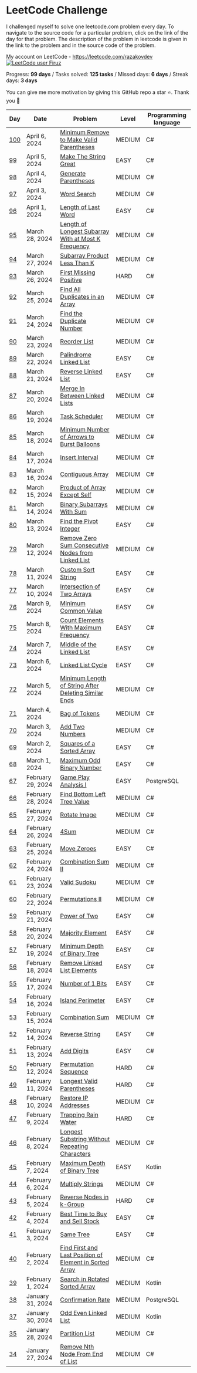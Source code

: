 # LeetCode Challenge
I challenged myself to solve one leetcode.com problem every day. To navigate to the source code for a particular problem, click on the link of the day for that problem. The description of the problem in leetcode is given in the link to the problem and in the source code of the problem. 

My account on LeetCode - https://leetcode.com/razakovdev [![LeetCode user Firuz](https://img.shields.io/badge/dynamic/json?style=flat&labelColor=black&color=%23ffa116&label=Ranking&query=ranking&url=https%3A%2F%2Fleetcode-badge.vercel.app%2Fapi%2Fusers%2Frazakovdev&logo=leetcode&logoColor=yellow)](https://leetcode.com/razakovdev/)

Progress: **99 days** / Tasks solved: **125 tasks** / Missed days: **6 days** / Streak days: **3 days**

You can give me more motivation by giving this GitHub repo a star ⭐. Thank you 🙏

| Day                                                                         | Date               | Problem                                                                                                                                                                | Level   | Programming language |
|-----------------------------------------------------------------------------|--------------------|------------------------------------------------------------------------------------------------------------------------------------------------------------------------|---------|----------------------|
| [100](./src/MinimumRemovetoMakeValidParentheses.cs)                                               | April 6, 2024 | [ Minimum Remove to Make Valid Parentheses ](https://leetcode.com/problems/minimum-remove-to-make-valid-parentheses)                                                                                                           | MEDIUM  | C#                   |
| [99](./src/MakeTheStringGreat.cs)                                               | April 5, 2024 | [ Make The String Great ](https://leetcode.com/problems/make-the-string-great)                                                                                                           | EASY    | C#                   |
| [98](./src/GenerateParentheses.cs)                                               | April 4, 2024 | [ Generate Parentheses ](https://leetcode.com/problems/generate-parentheses)                                                                                                           | MEDIUM  | C#                   |
| [97](./src/WordSearch.cs)                                               | April 3, 2024 | [ Word Search ](https://leetcode.com/problems/word-search)                                                                                                           | MEDIUM  | C#                   |
| [96](./src/LengthofLastWord.cs)                                               | April 1, 2024 | [ Length of Last Word ](https://leetcode.com/problems/length-of-last-word/description)                                                                                                           | EASY    | C#                   |
| [95](./src/LengthofLongestSubarrayWithatMostKFrequency.cs)                                               | March 28, 2024 | [ Length of Longest Subarray With at Most K Frequency ](https://leetcode.com/problems/length-of-longest-subarray-with-at-most-k-frequency)                                                                                                           | MEDIUM  | C#                   |
| [94](./src/SubarrayProductLessThanK.cs)                                               | March 27, 2024 | [ Subarray Product Less Than K ](https://leetcode.com/problems/subarray-product-less-than-k)                                                                                                           | MEDIUM  | C#                   |
| [93](./src/FirstMissingPositive.cs)                                               | March 26, 2024 | [ First Missing Positive ](https://leetcode.com/problems/first-missing-positive)                                                                                                           | HARD    | C#                   |
| [92](./src/FindAllDuplicatesinanArray.cs)                                               | March 25, 2024 | [ Find All Duplicates in an Array ](https://leetcode.com/problems/find-all-duplicates-in-an-array)                                                                                                           | MEDIUM  | C#                   |
| [91](./src/FindtheDuplicateNumber.cs)                                               | March 24, 2024 | [ Find the Duplicate Number ](https://leetcode.com/problems/find-the-duplicate-number)                                                                                                           | MEDIUM  | C#                   |
| [90](./src/ReorderList.cs)                                               | March 23, 2024 | [ Reorder List ](https://leetcode.com/problems/reorder-list)                                                                                                           | MEDIUM  | C#                   |
| [89](./src/PalindromeLinkedList.cs)                                               | March 22, 2024 | [ Palindrome Linked List ](https://leetcode.com/problems/palindrome-linked-list)                                                                                                           | EASY    | C#                   |
| [88](./src/ReverseLinkedList.cs)                                               | March 21, 2024 | [ Reverse Linked List ](https://leetcode.com/problems/reverse-linked-list)                                                                                                           | EASY    | C#                   |
| [87](./src/MergeInBetweenLinkedLists.cs)                                               | March 20, 2024 | [ Merge In Between Linked Lists ](https://leetcode.com/problems/merge-in-between-linked-lists)                                                                                                           | MEDIUM  | C#                   |
| [86](./src/TaskScheduler.cs)                                               | March 19, 2024 | [ Task Scheduler ](https://leetcode.com/problems/task-scheduler)                                                                                                           | MEDIUM  | C#                   |
| [85](./src/MinimumNumberofArrowstoBurstBalloons.cs)                                               | March 18, 2024 | [ Minimum Number of Arrows to Burst Balloons ](https://leetcode.com/problems/minimum-number-of-arrows-to-burst-balloons)                                                                                                           | MEDIUM  | C#                   |
| [84](./src/InsertInterval.cs)                                               | March 17, 2024 | [ Insert Interval ](https://leetcode.com/problems/insert-interval/)                                                                                                           | MEDIUM  | C#                   |
| [83](./src/ContiguousArray.cs)                                               | March 16, 2024 | [ Contiguous Array ](https://leetcode.com/problems/contiguous-array/)                                                                                                           | MEDIUM  | C#                   |
| [82](./src/ProductofArrayExceptSelf.cs)                                               | March 15, 2024 | [ Product of Array Except Self ](https://leetcode.com/problems/product-of-array-except-self)                                                                                                           | MEDIUM  | C#                   |
| [81](./src/BinarySubarraysWithSum.cs)                                               | March 14, 2024 | [ Binary Subarrays With Sum ](https://leetcode.com/problems/binary-subarrays-with-sum)                                                                                                           | MEDIUM  | C#                   |
| [80](./src/FindthePivotInteger.cs)                                               | March 13, 2024 | [ Find the Pivot Integer ](https://leetcode.com/problems/find-the-pivot-integer)                                                                                                           | EASY    | C#                   |
| [79](./src/RemoveZeroSumConsecutiveNodesfromLinkedList.cs)                                               | March 12, 2024 | [ Remove Zero Sum Consecutive Nodes from Linked List ](https://leetcode.com/problems/remove-zero-sum-consecutive-nodes-from-linked-list)                                                                                                           | MEDIUM  | C#                   |
| [78](./src/CustomSortString.cs)                                               | March 11, 2024 | [ Custom Sort String ](https://leetcode.com/problems/custom-sort-string)                                                                                                           | EASY    | C#                   |
| [77](./src/IntersectionofTwoArrays.cs)                                               | March 10, 2024 | [ Intersection of Two Arrays ](https://leetcode.com/problems/intersection-of-two-arrays)                                                                                                           | EASY    | C#                   |
| [76](./src/MinimumCommonValue.cs)                                               | March 9, 2024 | [ Minimum Common Value ](https://leetcode.com/problems/minimum-common-value)                                                                                                           | EASY    | C#                   |
| [75](./src/CountElementsWithMaximumFrequency.cs)                                               | March 8, 2024 | [ Count Elements With Maximum Frequency ](https://leetcode.com/problems/count-elements-with-maximum-frequency)                                                                                                           | EASY    | C#                   |
| [74](./src/MiddleoftheLinkedList.cs)                                               | March 7, 2024 | [ Middle of the Linked List ](https://leetcode.com/problems/middle-of-the-linked-list)                                                                                                           | EASY    | C#                   |
| [73](./src/LinkedListCycle.cs)                                               | March 6, 2024 | [ Linked List Cycle ](https://leetcode.com/problems/linked-list-cycle)                                                                                                           | EASY    | C#                   |
| [72](./src/MinimumLengthofStringAfterDeletingSimilarEnds.cs)                                               | March 5, 2024 | [ Minimum Length of String After Deleting Similar Ends ](https://leetcode.com/problems/minimum-length-of-string-after-deleting-similar-ends)                                                                                                           | MEDIUM  | C#                   |
| [71](./src/BagofTokens.cs)                                               | March 4, 2024 | [ Bag of Tokens ](https://leetcode.com/problems/bag-of-tokens)                                                                                                           | MEDIUM  | C#                   |
| [70](./src/AddTwoNumbers.cs)                                               | March 3, 2024 | [ Add Two Numbers ](https://leetcode.com/problems/add-two-numbers)                                                                                                           | MEDIUM  | C#                   |
| [69](./src/SquaresofaSortedArray.cs)                                               | March 2, 2024 | [ Squares of a Sorted Array ](https://leetcode.com/problems/squares-of-a-sorted-array)                                                                                                           | EASY    | C#                   |
| [68](./src/MaximumOddBinaryNumber.cs)                                               | March 1, 2024 | [ Maximum Odd Binary Number ](https://leetcode.com/problems/maximum-odd-binary-number)                                                                                                           | EASY    | C#                   |
| [67](./src/GamePlayAnalysisI.sql)                                               | February 29, 2024 | [ Game Play Analysis I ](https://leetcode.com/problems/game-play-analysis-i)                                                                                                           | EASY    | PostgreSQL           |
| [66](./src/FindBottomLeftTreeValue.cs)                                               | February 28, 2024 | [ Find Bottom Left Tree Value ](https://leetcode.com/problems/find-bottom-left-tree-value)                                                                                                           | MEDIUM  | C#                   |
| [65](./src/RotateImage.cs)                                               | February 27, 2024 | [ Rotate Image ](https://leetcode.com/problems/rotate-image)                                                                                                           | MEDIUM  | C#                   |
| [64](./src/4Sum.cs)                                               | February 26, 2024 | [ 4Sum ](https://leetcode.com/problems/4sum)                                                                                                           | MEDIUM  | C#                   |
| [63](./src/MoveZeroes.cs)                                               | February 25, 2024 | [ Move Zeroes ](https://leetcode.com/problems/move-zeroes)                                                                                                           | EASY    | C#                   |
| [62](./src/%20CombinationSumII.cs)                                               | February 24, 2024 | [ Combination Sum II ](https://leetcode.com/problems/combination-sum-ii)                                                                                                           | MEDIUM  | C#                   |
| [61](./src/PermutationsII.cs)                                               | February 23, 2024 | [ Valid Sudoku ](https://leetcode.com/problems/valid-sudoku)                                                                                                           | MEDIUM  | C#                   |
| [60](./src/PermutationsII.cs)                                               | February 22, 2024 | [ Permutations II ](https://leetcode.com/problems/permutations-ii)                                                                                                           | MEDIUM  | C#                   |
| [59](./src/PowerOfTwo.cs)                                               | February 21, 2024 | [ Power of Two ](https://leetcode.com/problems/power-of-two)                                                                                                           | EASY    | C#                   |
| [58](./src/MajorityElement.cs)                                               | February 20, 2024 | [ Majority Element ](https://leetcode.com/problems/majority-element)                                                                                                           | EASY    | C#                   |
| [57](./src/MinimumDepthofBinaryTree.cs)                                               | February 19, 2024 | [ Minimum Depth of Binary Tree ](https://leetcode.com/problems/minimum-depth-of-binary-tree)                                                                                                           | EASY    | C#                   |
| [56](./src/RemoveLinkedListElements.cs)                                               | February 18, 2024 | [ Remove Linked List Elements ](https://leetcode.com/problems/remove-linked-list-elements)                                                                                                           | EASY    | C#                   |
| [55](./src/Numberof1Bits.cs)                                               | February 17, 2024 | [ Number of 1 Bits ](https://leetcode.com/problems/number-of-1-bits)                                                                                                           | EASY    | C#                   |
| [54](./src/IslandPerimeter.cs)                                               | February 16, 2024 | [ Island Perimeter ](https://leetcode.com/problems/island-perimeter)                                                                                                           | EASY    | C#                   |
| [53](./src/CombinationSum.cs)                                               | February 15, 2024 | [ Combination Sum ](https://leetcode.com/problems/combination-sum)                                                                                                           | MEDIUM  | C#                   |
| [52](./src/ReverseString.cs)                                               | February 14, 2024 | [ Reverse String ](https://leetcode.com/problems/reverse-string)                                                                                                           | EASY    | C#                   |
| [51](./src/AddDigits.cs)                                               | February 13, 2024 | [ Add Digits ](https://leetcode.com/problems/add-digits)                                                                                                           | EASY    | C#                   |
| [50](./src/PermutationSequence.cs)                                               | February 12, 2024 | [ Permutation Sequence ](https://leetcode.com/problems/permutation-sequence)                                                                                                           | HARD    | C#                   |
| [49](./src/LongestValidParentheses.cs)                                               | February 11, 2024 | [ Longest Valid Parentheses ](https://leetcode.com/problems/longest-valid-parentheses)                                                                                                           | HARD    | C#                   |
| [48](./src/RestoreIPAddresses.cs)                                               | February 10, 2024 | [ Restore IP Addresses ](https://leetcode.com/problems/restore-ip-addresses)                                                                                                           | MEDIUM  | C#                   |
| [47](./src/TrappingRainWater.cs)                                               | February 9, 2024 | [ Trapping Rain Water ](https://leetcode.com/problems/trapping-rain-water)                                                                                                           | HARD    | C#                   |
| [46](./src/LongestSubstringWithoutRepeatingCharacters.cs)                                               | February 8, 2024 | [ Longest Substring Without Repeating Characters ](https://leetcode.com/problems/longest-substring-without-repeating-characters)                                                                                                           | MEDIUM  | C#                   |
| [45](./src/MaximumDepthofBinaryTree.kt)                                               | February 7, 2024 | [Maximum Depth of Binary Tree](https://leetcode.com/problems/maximum-depth-of-binary-tree)                                                                                                           | EASY    | Kotlin               |
| [44](./src/MultiplyStrings.cs)                                               | February 6, 2024 | [ Multiply Strings](https://leetcode.com/problems/multiply-strings)                                                                                                           | MEDIUM  | C#                   |
| [43](./src/ReverseNodesink-Group.cs)                                               | February 5, 2024 | [ Reverse Nodes in k-Group ](https://leetcode.com/problems/reverse-nodes-in-k-group)                                                                                                           | HARD    | C#                   |
| [42](./src/BestTimetoBuyandSellStock.cs)                                               | February 4, 2024 | [ Best Time to Buy and Sell Stock ](https://leetcode.com/problems/best-time-to-buy-and-sell-stock)                                                                                                           | EASY    | C#                   |
| [41](./src/SameTree.cs)                                               | February 3, 2024 | [ Same Tree ](https://leetcode.com/problems/same-tree)                                                                                                           | EASY    | C#                   |
| [40](./src/FindFirstandLastPositionofElementinSortedArray.cs)                                               | February 2, 2024 | [ Find First and Last Position of Element in Sorted Array ](https://leetcode.com/problems/find-first-and-last-position-of-element-in-sorted-array)                                                                                                           | MEDIUM  | C#                   |
| [39](./src/SearchinRotatedSortedArray.kt)                                               | February 1, 2024 | [ Search in Rotated Sorted Array ](https://leetcode.com/problems/search-in-rotated-sorted-array)                                                                                                           | MEDIUM  | Kotlin               |
| [38](./src/ConfirmationRate.sql)                                               | January 31, 2024 | [ Confirmation Rate ](https://leetcode.com/problems/confirmation-rate)                                                                                                           | MEDIUM  | PostgreSQL           |
| [37](./src/OddEvenLinkedList.kt)                                               | January 30, 2024 | [ Odd Even Linked List ](https://leetcode.com/problems/odd-even-linked-list)                                                                                                           | MEDIUM  | Kotlin               |
| [35](./src/PartitionList.cs)                                               | January 28, 2024 | [ Partition List ](https://leetcode.com/problems/partition-list)                                                                                                           | MEDIUM  | C#                   |
| [34](./src/RemoveNthNodeFromEndofList.cs)                                               | January 27, 2024 | [ Remove Nth Node From End of List ](https://leetcode.com/problems/remove-nth-node-from-end-of-list)                                                                                                           | MEDIUM  | C#                   |